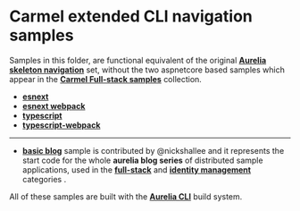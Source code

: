 # Carmel extended CLI navigation samples

Samples in this folder, are functional equivalent of the original **[Aurelia skeleton navigation](https://github.com/aurelia/skeleton-navigation)** set, without the two aspnetcore based samples which appear in the **[Carmel Full-stack samples](https://github.com/longarone/Carmel/tree/master/full-stack)** collection.


- **[esnext](https://github.com/longarone/code-samples/tree/master/basic/esnext)**
- **[esnext webpack](https://github.com/longarone/code-samples/tree/master/basic/esnext-webpack)**
- **[typescript](https://github.com/longarone/code-samples/tree/master/basic/typescript)**
- **[typescript-webpack](https://github.com/longarone/code-samples/tree/master/basic/typescript-webpack)**
***
- **[basic blog](https://github.com/longarone/code-samples/tree/master/basic/basic-blog)** sample is contributed by @nickshallee and it represents the start code for the whole **aurelia blog series** of distributed sample applications, used in the **[full-stack](https://github.com/longarone/code-samples/tree/master/full-stack)** and **[identity management](https://github.com/longarone/code-samples/tree/master/identity-management)** categories .

All of these samples are built with the **[Aurelia CLI](http://aurelia.io/docs/build-systems/aurelia-cli)** build system.

